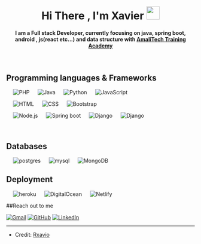 
<h1 align="center">Hi There , I'm Xavier <img src="https://media.giphy.com/media/hvRJCLFzcasrR4ia7z/giphy.gif" width="35"></h1>

<h4 align="center">I am a Full stack Developer, currently focusing on java, spring boot, android , js(react etc...) and data structure with <a href="https://amalitech.org/">AmaliTech Training Academy</a></h4>
<br>

<!-- [![Rxavio's github stats](https://github-readme-stats.vercel.app/api?username=Rxavio)](https://github.com/Rxavio/github-readme-stats)
<img align="center" src="https://github-readme-streak-stats.herokuapp.com/?user=Rxavio&cache_seconds=86400&theme=dark" alt="Rxavio" />
<img align="center" src="https://github-readme-stats.vercel.app/api/top-langs/?username=Rxavio&layout=compact&cache_seconds=86400&theme=dark" alt="Rxavio" />
<br> -->

## Programming languages & Frameworks

<p align="left"> 
  &emsp;
    <img alt="PHP" src="https://img.shields.io/badge/PHP-%23777BB4.svg?logo=php&logoColor=white"/>
  &emsp;
    <img alt="Java" src="https://img.shields.io/badge/Java-%23007396.svg?logo=java&logoColor=white">
  &emsp;
    <img alt="Python" src="https://img.shields.io/badge/Python%20-%2314354C.svg?logo=python&logoColor=white">
 &emsp;
     <img alt="JavaScript" src="https://img.shields.io/badge/JavaScript%20-%23F7DF1E.svg?logo=javascript&logoColor=black">
&emsp;
</p>

<p align="left"> 
  &emsp; 
   <img alt="HTML" src="https://img.shields.io/badge/HTML5%20-%23E34F26.svg?logo=html5&logoColor=white">  
  &emsp;
    <img alt="CSS" src="https://img.shields.io/badge/CSS%20-%231572B6.svg?logo=css3&logoColor=white">
   &emsp;
  <img alt="Bootstrap" src="https://img.shields.io/badge/Bootstrap-%23563D7C.svg?style=flat&logo=bootstrap&logoColor=white"/>
</p>


<p align="left"> 
  &emsp; 
   <img alt="Node.js" src="https://img.shields.io/badge/node.js-6DA55F?style=for-the-badge&logo=node.js&logoColor=white">
  &emsp;
   <img alt="Spring boot" src="https://img.shields.io/badge/spring-%236DB33F.svg?style=for-the-badge&logo=spring&logoColor=white">
   &emsp;
   <img alt="Django" src="https://img.shields.io/badge/django-%23092E20.svg?style=for-the-badge&logo=django&logoColor=white"/>
&emsp;
<img alt="Django" src="https://img.shields.io/badge/react-%2320232a.svg?style=for-the-badge&logo=react&logoColor=%2361DAFB"/>
&emsp;			
</p>
<br/>

## Databases

<p align="left"> 
  &emsp;
    <img alt="postgres" src="https://img.shields.io/badge/postgres-%23316192.svg?style=for-the-badge&logo=postgresql&logoColor=white"/>
  &emsp;
    <img alt="mysql" src="https://img.shields.io/badge/mysql-%2300f.svg?style=for-the-badge&logo=mysql&logoColor=white">
  &emsp;
    <img alt="MongoDB" src="https://img.shields.io/badge/MongoDB-%234ea94b.svg?style=for-the-badge&logo=mongodb&logoColor=white">
&emsp;
</p>

## Deployment

<p align="left"> 
  &emsp;
    <img alt="heroku" src="https://img.shields.io/badge/heroku-%23430098.svg?style=for-the-badge&logo=heroku&logoColor=white"/>
  &emsp;
    <img alt="DigitalOcean" src="https://img.shields.io/badge/DigitalOcean-%230167ff.svg?style=for-the-badge&logo=digitalOcean&logoColor=white">
&emsp;
    <img alt="Netlify" src="https://img.shields.io/badge/netlify-%23000000.svg?style=for-the-badge&logo=netlify&logoColor=#00C7B7">
&emsp;
<!-- <img alt="aos" src="aos.png" width="40px" height="40px">
&emsp; -->
</p>

##Reach out to me
<p align="left">
	<a href="mailto:rucahoxavi@gmail.com"><img src="https://img.icons8.com/bubbles/50/000000/gmail.png" alt="Gmail"/></a>
	<a href="https://github.com/Rxavio"><img src="https://img.icons8.com/bubbles/50/000000/github.png" alt="GitHub"/></a>
	<a href="https://www.linkedin.com/in/xavier-rucahobatinya-36580912a/"><img src="https://img.icons8.com/bubbles/50/000000/linkedin.png" alt="LinkedIn"/></a>	
</p>

<hr/>

* Credit: [Rxavio](https://github.com/Rxavio)










